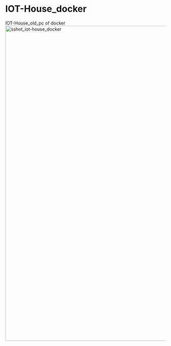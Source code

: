 # IOT-House_docker
 IOT-House_old_pc of docker
<img width="986" alt="sshot_iot-house_docker" src="https://user-images.githubusercontent.com/70492305/143548255-1ff3dd03-4130-466d-8f81-b4f95b112208.png">

